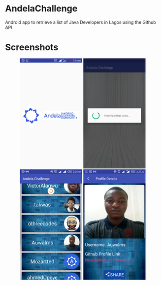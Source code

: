 # AndelaChallenge
Android app to retrieve a list of Java Developers in Lagos using the Github API


# Screenshots
<div align="center" markdown="1">
<img src="https://github.com/habeex/AndelaChallenge/blob/master/app/src/main/res/drawable/Screenshot.png" width="40%"/>
<img src="https://github.com/habeex/AndelaChallenge/blob/master/app/src/main/res/drawable/Screenshot1.png" width="40%"/>
<img src="https://github.com/habeex/AndelaChallenge/blob/master/app/src/main/res/drawable/Screenshot2.png" width="40%"/>
<img src="https://github.com/habeex/AndelaChallenge/blob/master/app/src/main/res/drawable/Screenshot3.png" width="40%"/>
</div>
